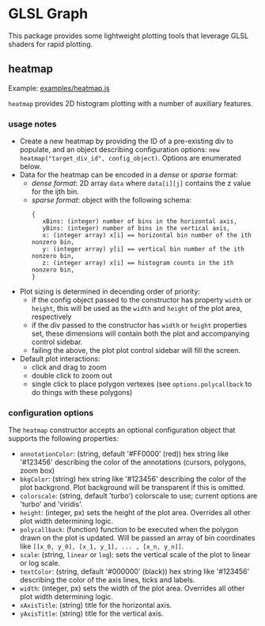 # GLSL Graph

This package provides some lightweight plotting tools that leverage GLSL shaders for rapid plotting.

## heatmap

Example: [examples/heatmap.js](https://bkatiemills.github.io/glslgraph/examples.heatmap.js)

`heatmap` provides 2D histogram plotting with a number of auxiliary features.

### usage notes

 - Create a new heatmap by providing the ID of a pre-existing div to populate, and an object describing configuration options: `new heatmap("target_div_id", config_object)`. Options are enumerated below.
 - Data for the heatmap can be encoded in a _dense_ or _sparse_ format:
   - _dense format_: 2D array `data` where `data[i][j]` contains the z value for the ijth bin.
   - _sparse format_: object with the following schema:
     ```
     {
        xBins: (integer) number of bins in the horizontal axis,
        yBins: (integer) number of bins in the vertical axis,
        x: (integer array) x[i] == horizontal bin number of the ith nonzero bin,
        y: (integer array) y[i] == vertical bin number of the ith nonzero bin,
        z: (integer array) x[i] == histogram counts in the ith nonzero bin,
     }
     ``` 
 - Plot sizing is determined in decending order of priority:
   - if the config object passed to the constructor has property `width` or `height`, this will be used as the `width` and `height` of the plot area, respectively
   - if the div passed to the constructor has `width` or `height` properties set, these dimensions will contain both the plot and accompanying control sidebar.
   - failing the above, the plot plot control sidebar will fill the screen.
 - Default plot interactions:
   - click and drag to zoom
   - double click to zoom out
   - single click to place polygon vertexes (see `options.polycallback` to do things with these polygons)

### configuration options

The `heatmap` constructor accepts an optional configuration object that supports the following properties:

 - `annotationColor`: (string, default '#FF0000' (red)) hex string like '#123456' describing the color of the annotations (cursors, polygons, zoom box) 
 - `bkgColor`: (string) hex string like '#123456' describing the color of the plot backgrond. Plot background will be transparent if this is omitted.
 - `colorscale`: (string, default 'turbo') colorscale to use; current options are 'turbo' and 'viridis'.
 - `height`: (integer, px) sets the height of the plot area. Overrides all other plot width determining logic.
 - `polycallback`: (function) function to be executed when the polygon drawn on the plot is updated. Will be passed an array of bin coordinates like `[[x_0, y_0], [x_1, y_1], ... , [x_n, y_n]]`.
 - `scale`: (string, `linear` or `log`): sets the vertical scale of the plot to linear or log scale.
 - `textColor`: (string, default '#000000' (black)) hex string like '#123456' describing the color of the axis lines, ticks and labels.
 - `width`: (integer, px) sets the width of the plot area. Overrides all other plot width determining logic.
 - `xAxisTitle`: (string) title for the horizontal axis.
 - `yAxisTitle`: (string) title for the vertical axis.